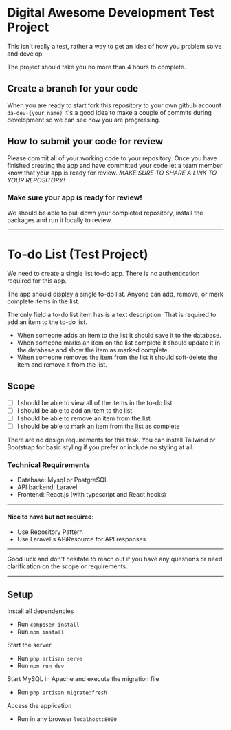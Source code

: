 # Digital Awesome Development Test Project

This isn't really a test, rather a way to get an idea of how you problem solve and develop.

The project should take you no more than 4 hours to complete.

## Create a branch for your code
When you are ready to start fork this repository to your own github account `da-dev-{your_name)`
It's a good idea to make a couple of commits during development so we can see how you are progressing.


## How to submit your code for review

Please commit all of your working code to your repository.
Once you have finished creating the app and have committed your code let a team member know that your app is ready for review.
*MAKE SURE TO SHARE A LINK TO YOUR REPOSITORY!*

### Make sure your app is ready for review!

We should be able to pull down your completed repository, install the packages and run it locally to review.

***

# To-do List (Test Project)

We need to create a single list to-do app.
There is no authentication required for this app.

The app should display a single to-do list. Anyone can add, remove, or mark complete items in the list.

The only field a to-do list item has is a text description. That is required to add an item to the to-do list.

- When someone adds an item to the list it should save it to the database.
- When someone marks an item on the list complete it should update it in the database and show the item as marked complete.
- When someone removes the item from the list it should soft-delete the item and remove it from the list.



## Scope

- [ ] I should be able to view all of the items in the to-do list.
- [ ] I should be able to add an item to the list
- [ ] I should be able to remove an item from the list
- [ ] I should be able to mark an item from the list as complete

There are no design requirements for this task. You can install Tailwind or Bootstrap for basic styling if you prefer or include no styling at all. 


### Technical Requirements
- Database: Mysql or PostgreSQL
- API backend: Laravel
- Frontend: React.js (with typescript and React hooks)

****
#### Nice to have but not required:
- Use Repository Pattern
- Use Laravel's APiResource for API responses
****
Good luck and don't hesitate to reach out if you have any questions or need clarification on the scope or requirements.

****
## Setup
Install all dependencies

- Run `composer install`
- Run `npm install`

Start the server

- Run `php artisan serve`
- Run `npm run dev`

Start MySQL in Apache and execute the migration file

- Run `php artisan migrate:fresh`

Access the application

- Run in any browser `localhost:8000`
